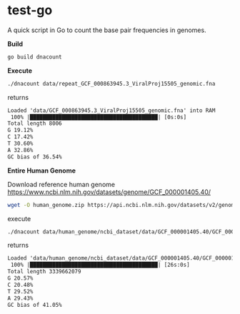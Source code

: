 # test-go

A quick script in Go to count the base pair frequencies in genomes.


**Build**

```bash
go build dnacount
```

**Execute**

```bash
./dnacount data/repeat_GCF_000863945.3_ViralProj15505_genomic.fna
```

returns

```txt
Loaded 'data/GCF_000863945.3_ViralProj15505_genomic.fna' into RAM
 100% |████████████████████████████████████████| [0s:0s]            
Total length 8006
G 19.12%
C 17.42%
T 30.60%
A 32.86%
GC bias of 36.54%
```

**Entire Human Genome**

Download reference human genome https://www.ncbi.nlm.nih.gov/datasets/genome/GCF_000001405.40/  

```bash
wget -O human_genome.zip https://api.ncbi.nlm.nih.gov/datasets/v2/genome/accession/GCF_000001405.40/download?include_annotation_type=GENOME_FASTA && unzip human_genome.zip -d data/human_genome && rm -fr human_genome.zip
```

execute 

```bash
./dnacount data/human_genome/ncbi_dataset/data/GCF_000001405.40/GCF_000001405.40_GRCh38.p14_genomic.fna
```

returns 

```txt
Loaded 'data/human_genome/ncbi_dataset/data/GCF_000001405.40/GCF_000001405.40_GRCh38.p14_genomic.fna' into RAM
 100% |████████████████████████████████████████| [26s:0s]            
Total length 3339662079
G 20.57%
C 20.48%
T 29.52%
A 29.43%
GC bias of 41.05%
```